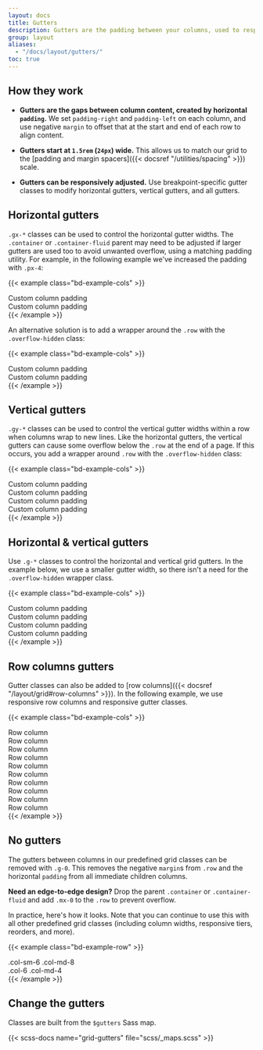 ```yaml
---
layout: docs
title: Gutters
description: Gutters are the padding between your columns, used to responsively space and align content in the OUDS Web grid system.
group: layout
aliases:
  - "/docs/layout/gutters/"
toc: true
---
```


## How they work

- **Gutters are the gaps between column content, created by horizontal `padding`.** We set `padding-right` and `padding-left` on each column, and use negative `margin` to offset that at the start and end of each row to align content.

- **Gutters start at `1.5rem` (`24px`) wide.** This allows us to match our grid to the [padding and margin spacers]({{< docsref "/utilities/spacing" >}}) scale.

- **Gutters can be responsively adjusted.** Use breakpoint-specific gutter classes to modify horizontal gutters, vertical gutters, and all gutters.

## Horizontal gutters

`.gx-*` classes can be used to control the horizontal gutter widths. The `.container` or `.container-fluid` parent may need to be adjusted if larger gutters are used too to avoid unwanted overflow, using a matching padding utility. For example, in the following example we've increased the padding with `.px-4`:

{{< example class="bd-example-cols" >}}
<div class="container px-4 text-center">
  <div class="row gx-5">
    <div class="col">
     <div class="p-3">Custom column padding</div>
    </div>
    <div class="col">
      <div class="p-3">Custom column padding</div>
    </div>
  </div>
</div>
{{< /example >}}

An alternative solution is to add a wrapper around the `.row` with the `.overflow-hidden` class:

{{< example class="bd-example-cols" >}}
<div class="container overflow-hidden text-center">
  <div class="row gx-5">
    <div class="col">
     <div class="p-3">Custom column padding</div>
    </div>
    <div class="col">
      <div class="p-3">Custom column padding</div>
    </div>
  </div>
</div>
{{< /example >}}

## Vertical gutters

`.gy-*` classes can be used to control the vertical gutter widths within a row when columns wrap to new lines. Like the horizontal gutters, the vertical gutters can cause some overflow below the `.row` at the end of a page. If this occurs, you add a wrapper around `.row` with the `.overflow-hidden` class:

{{< example class="bd-example-cols" >}}
<div class="container overflow-hidden text-center">
  <div class="row gy-5">
    <div class="col-6">
      <div class="p-3">Custom column padding</div>
    </div>
    <div class="col-6">
      <div class="p-3">Custom column padding</div>
    </div>
    <div class="col-6">
      <div class="p-3">Custom column padding</div>
    </div>
    <div class="col-6">
      <div class="p-3">Custom column padding</div>
    </div>
  </div>
</div>
{{< /example >}}

## Horizontal & vertical gutters

Use `.g-*` classes to control the horizontal and vertical grid gutters. In the example below, we use a smaller gutter width, so there isn't a need for the `.overflow-hidden` wrapper class.

{{< example class="bd-example-cols" >}}
<div class="container text-center">
  <div class="row g-2">
    <div class="col-6">
      <div class="p-3">Custom column padding</div>
    </div>
    <div class="col-6">
      <div class="p-3">Custom column padding</div>
    </div>
    <div class="col-6">
      <div class="p-3">Custom column padding</div>
    </div>
    <div class="col-6">
      <div class="p-3">Custom column padding</div>
    </div>
  </div>
</div>
{{< /example >}}

## Row columns gutters

Gutter classes can also be added to [row columns]({{< docsref "/layout/grid#row-columns" >}}). In the following example, we use responsive row columns and responsive gutter classes.

{{< example class="bd-example-cols" >}}
<div class="container text-center">
  <div class="row row-cols-2 row-cols-lg-5 g-2 g-lg-3">
    <div class="col">
      <div class="p-3">Row column</div>
    </div>
    <div class="col">
      <div class="p-3">Row column</div>
    </div>
    <div class="col">
      <div class="p-3">Row column</div>
    </div>
    <div class="col">
      <div class="p-3">Row column</div>
    </div>
    <div class="col">
      <div class="p-3">Row column</div>
    </div>
    <div class="col">
      <div class="p-3">Row column</div>
    </div>
    <div class="col">
      <div class="p-3">Row column</div>
    </div>
    <div class="col">
      <div class="p-3">Row column</div>
    </div>
    <div class="col">
      <div class="p-3">Row column</div>
    </div>
    <div class="col">
      <div class="p-3">Row column</div>
    </div>
  </div>
</div>
{{< /example >}}

## No gutters

The gutters between columns in our predefined grid classes can be removed with `.g-0`. This removes the negative `margin`s from `.row` and the horizontal `padding` from all immediate children columns.

**Need an edge-to-edge design?** Drop the parent `.container` or `.container-fluid` and add `.mx-0` to the `.row` to prevent overflow.

In practice, here's how it looks. Note that you can continue to use this with all other predefined grid classes (including column widths, responsive tiers, reorders, and more).

{{< example class="bd-example-row" >}}
<div class="row g-0 text-center">
  <div class="col-sm-6 col-md-8">.col-sm-6 .col-md-8</div>
  <div class="col-6 col-md-4">.col-6 .col-md-4</div>
</div>
{{< /example >}}

## Change the gutters

Classes are built from the `$gutters` Sass map.

{{< scss-docs name="grid-gutters" file="scss/_maps.scss" >}}

